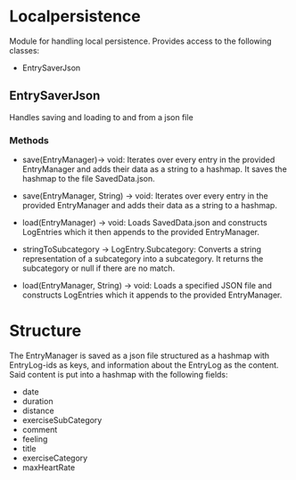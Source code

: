 # Localpersistence

Module for handling local persistence. Provides access to the following classes:

- EntrySaverJson

## EntrySaverJson

Handles saving and loading to and from a json file

### Methods

- save(EntryManager)-> void: Iterates over every entry in the provided EntryManager and adds their data as a string to a hashmap. It saves the hashmap to the file SavedData.json.

- save(EntryManager, String) -> void: Iterates over every entry in the provided EntryManager and adds their data as a string to a hashmap.

- load(EntryManager) -> void: Loads SavedData.json and constructs LogEntries which it then appends to the provided EntryManager.

- stringToSubcategory -> LogEntry.Subcategory: Converts a string representation of a subcategory into a subcategory. It returns the subcategory or null if there are no match.

- load(EntryManager, String) -> void: Loads a specified JSON file and constructs LogEntries which it appends to the provided EntryManager.

# Structure

The EntryManager is saved as a json file structured as a hashmap with EntryLog-ids as keys, and information about the EntryLog as the content. Said content is put into a hashmap with the following fields:

- date
- duration
- distance
- exerciseSubCategory
- comment
- feeling
- title
- exerciseCategory
- maxHeartRate
